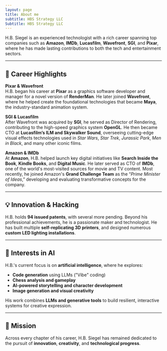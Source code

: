 ```yaml
---
layout: page
title: About me
subtitle: HBS Strategy LLC
Subtitle: HBS Strategy LLC
---
```

H.B. Siegel is an experienced technologist with a rich career spanning top companies such as **Amazon**, **IMDb**, **Lucasfilm**, **Wavefront**, **SGI**, and **Pixar**, where he has made lasting contributions to both the tech and entertainment sectors.

---

## 🚀 Career Highlights

**Pixar & Wavefront**  
H.B. began his career at **Pixar** as a graphics software developer and manager for a novel version of **RenderMan**. He later joined **Wavefront**, where he helped create the foundational technologies that became **Maya**, the industry-standard animation system.

**SGI & Lucasfilm**  
After Wavefront was acquired by **SGI**, he served as Director of Rendering, contributing to the high-speed graphics system **OpenGL**. He then became CTO at **Lucasfilm’s ILM and Skywalker Sound**, overseeing cutting-edge visual effects technologies used in *Star Wars*, *Star Trek*, *Jurassic Park*, *Men in Black*, and many other iconic films.

**Amazon & IMDb**  
At **Amazon**, H.B. helped launch key digital initiatives like **Search Inside the Book**, **Kindle Books**, and **Digital Music**. He later served as CTO of **IMDb**, one of the world's most-visited sources for movie and TV content. Most recently, he joined Amazon's **Grand Challenge Team** as the “*Prime Minister of Ideas*,” developing and evaluating transformative concepts for the company.

---

## 💡 Innovation & Hacking

H.B. holds **94 issued patents**, with several more pending. Beyond his professional achievements, he is a passionate maker and technologist. He has built multiple **self-replicating 3D printers**, and designed numerous **custom LED lighting installations**.

---

## 🤖 Interests in AI

H.B.'s current focus is on **artificial intelligence**, where he explores:
- **Code generation** using LLMs ("Vibe" coding)
- **Chess analysis and gameplay**
- **AI-powered storytelling and character development**
- **Image generation and visual creativity**

His work combines **LLMs and generative tools** to build resilient, interactive systems for creative expression.

---

## 🎯 Mission

Across every chapter of his career, H.B. Siegel has remained dedicated to the pursuit of **innovation**, **creativity**, and **technological progress**.
